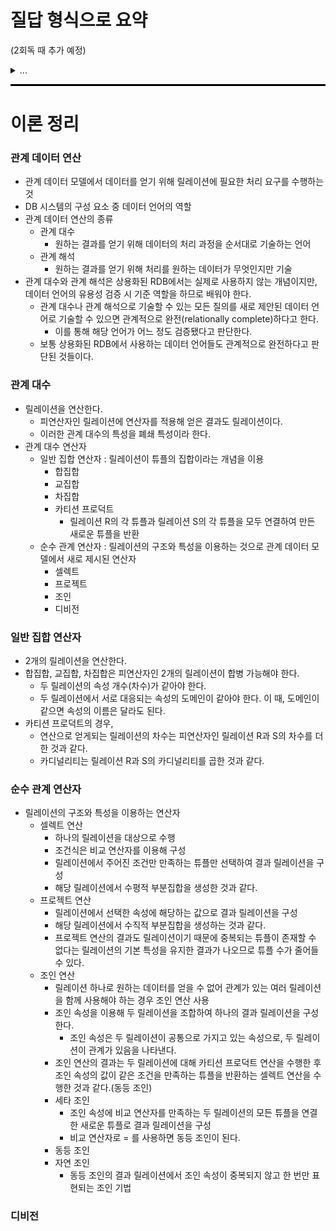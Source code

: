 # 질답 형식으로 요약
(2회독 때 추가 예정)
<details>
<summary>...</summary>

...
</details>

<hr style="height: 3px; background-color: black; border: none;">

# 이론 정리

### 관계 데이터 연산
- 관계 데이터 모델에서 데이터를 얻기 위해 릴레이션에 필요한 처리 요구를 수행하는 것
- DB 시스템의 구성 요소 중 데이터 언어의 역할
- 관계 데이터 연산의 종류
  - 관계 대수
    - 원하는 결과를 얻기 위해 데이터의 처리 과정을 순서대로 기술하는 언어
  - 관계 해석
    - 원하는 결과를 얻기 위해 처리를 원하는 데이터가 무엇인지만 기술
- 관계 대수와 관계 해석은 상용화된 RDB에서는 실제로 사용하지 않는 개념이지만, 데이터 언어의 유용성 검증 시 기준 역할을 하므로 배워야 한다.
  - 관계 대수나 관계 해석으로 기술할 수 있는 모든 질의를 새로 제안된 데이터 언어로 기술할 수 있으면 관계적으로 완전(relationally complete)하다고 한다.
    - 이를 통해 해당 언어가 어느 정도 검증됐다고 판단한다.
  - 보통 상용화된 RDB에서 사용하는 데이터 언어들도 관계적으로 완전하다고 판단된 것들이다.

### 관계 대수
- 릴레이션을 연산한다.
  - 피연산자인 릴레이션에 연산자를 적용해 얻은 결과도 릴레이션이다.
  - 이러한 관계 대수의 특성을 폐쇄 특성이라 한다.
- 관계 대수 연산자
  - 일반 집합 연산자 : 릴레이션이 튜플의 집합이라는 개념을 이용
    - 합집합
    - 교집합
    - 차집합
    - 카티션 프로덕트
      - 릴레이션 R의 각 튜플과 릴레이션 S의 각 튜플을 모두 연결하여 만든 새로운 튜플을 반환
  - 순수 관계 연산자 : 릴레이션의 구조와 특성을 이용하는 것으로 관계 데이터 모델에서 새로 제시된 연산자
    - 셀렉트
    - 프로젝트
    - 조인
    - 디비전

### 일반 집합 연산자
- 2개의 릴레이션을 연산한다.
- 합집합, 교집합, 차집합은 피연산자인 2개의 릴레이션이 합병 가능해야 한다.
  - 두 릴레이션의 속성 개수(차수)가 같아야 한다.
  - 두 릴레이션에서 서로 대응되는 속성의 도메인이 같아야 한다. 이 때, 도메인이 같으면 속성의 이름은 달라도 된다.
- 카티션 프로덕트의 경우, 
  - 연산으로 얻게되는 릴레이션의 차수는 피연산자인 릴레이션 R과 S의 차수를 더한 것과 같다.
  - 카디널리티는 릴레이션 R과 S의 카디널리티를 곱한 것과 같다.

### 순수 관계 연산자
- 릴레이션의 구조와 특성을 이용하는 연산자
  - 셀렉트 연산
    - 하나의 릴레이션을 대상으로 수행
    - 조건식은 비교 연산자를 이용해 구성
    - 릴레이션에서 주어진 조건만 만족하는 튜플만 선택하여 결과 릴레이션을 구성
    - 해당 릴레이션에서 수평적 부분집합을 생성한 것과 같다.
  - 프로젝트 연산
    - 릴레이션에서 선택한 속성에 해당하는 값으로 결과 릴레이션을 구성
    - 해당 릴레이션에서 수직적 부분집합을 생성하는 것과 같다.
    - 프로젝트 연산의 결과도 릴레이션이기 때문에 중복되는 튜플이 존재할 수 없다는 릴레이션의 기본 특성을 유지한 결과가 나오므로 튜플 수가 줄어들 수 있다.
  - 조인 연산
    - 릴레이션 하나로 원하는 데이터를 얻을 수 없어 관계가 있는 여러 릴레이션을 함께 사용해야 하는 경우 조인 연산 사용
    - 조인 속성을 이용해 두 릴레이션을 조합하여 하나의 결과 릴레이션을 구성한다.
      - 조인 속성은 두 릴레이션이 공통으로 가지고 있는 속성으로, 두 릴레이션이 관계가 있음을 나타낸다.
    - 조인 연산의 결과는 두 릴레이션에 대해 카티션 프로덕트 연산을 수행한 후 조인 속성의 값이 같은 조건을 만족하는 튜플을 반환하는 셀렉트 연산을 수행한 것과 같다.(동등 조인)
    - 세타 조인
      - 조인 속성에 비교 연산자를 만족하는 두 릴레이션의 모든 튜플을 연결한 새로운 튜플로 결과 릴레이션을 구성
      - 비교 연산자로 = 를 사용하면 동등 조인이 된다.
    - 동등 조인
    - 자연 조인
      - 동등 조인의 결과 릴레이션에서 조인 속성이 중복되지 않고 한 번만 표현되는 조인 기법

### 디비전
